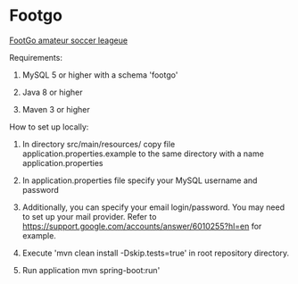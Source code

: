 # Footgo
[FootGo amateur soccer leageue](https://footgo-league.com/)

Requirements: 

1. MySQL 5 or higher with a schema 'footgo'

2. Java 8 or higher

3. Maven 3 or higher

How to set up locally:

 1. In directory src/main/resources/ copy file application.properties.example to the same directory with a name application.properties
 
 2. In application.properties file specify your MySQL username and password
 
 3. Additionally, you can specify your email login/password. You may need to set up your mail provider. Refer to https://support.google.com/accounts/answer/6010255?hl=en for example. 
 
 4. Execute 'mvn clean install -Dskip.tests=true' in root repository directory.
 
 5. Run application mvn spring-boot:run'
 